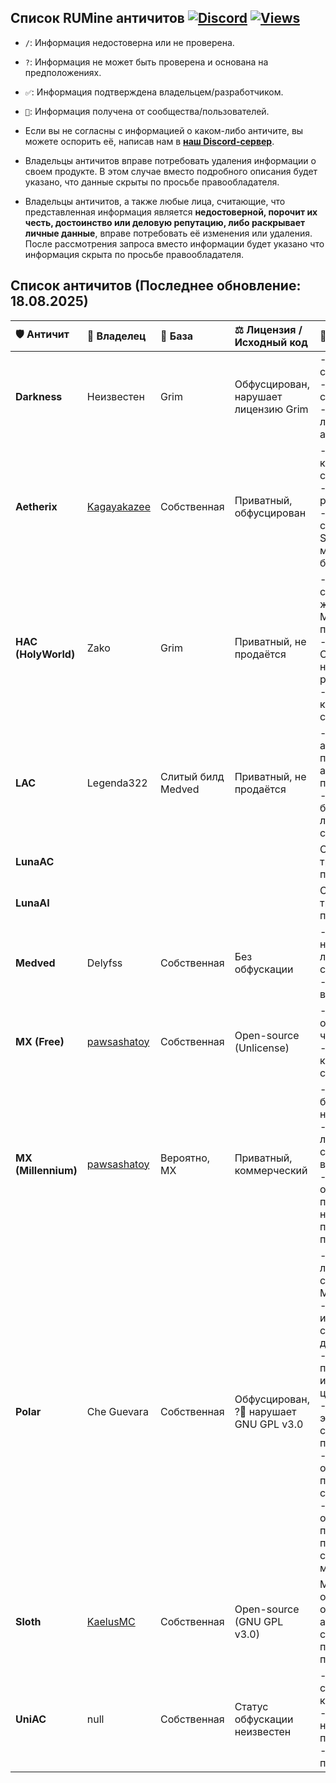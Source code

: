 ## Список RUMine античитов [![Discord](https://img.shields.io/discord/1297490292349468715?logo=discord&logoColor=white&label=Discord&color=7289DA)](https://dsc.gg/kaelus) [![Views](https://api.visitorbadge.io/api/visitors?path=https%3A%2F%2Fgithub.com%2FKaelusMC%2FRU-Anticheats%2FREADME.md&label=Views&countColor=%23555555&style=flat&labelStyle=none)](https://github.com/KaelusMC/RU-Anticheats/)

-   `/`: Информация недостоверна или не проверена.
-   `?`: Информация не может быть проверена и основана на предположениях.
-   `✅`: Информация подтверждена владельцем/разработчиком.
-   `💬`: Информация получена от сообщества/пользователей.

- Если вы не согласны с информацией о каком-либо античите, вы можете оспорить её, написав нам в **[наш Discord-сервер](https://dsc.gg/kaelus)**.
- Владельцы античитов вправе потребовать удаления информации о своем продукте. В этом случае вместо подробного описания будет указано, что данные скрыты по просьбе правообладателя.
- Владельцы античитов, а также любые лица, считающие, что представленная информация является **недостоверной, порочит их честь, достоинство или деловую репутацию, либо раскрывает личные данные**, вправе потребовать её изменения или удаления. После рассмотрения запроса вместо информации будет указано что информация скрыта по просьбе правообладателя.

## Список античитов (Последнее обновление: 18.08.2025)

| 🛡️ Античит | 👑 Владелец | 🧬 База | ⚖️ Лицензия / Исходный код              | 📝 Описание                                                                                                                                                                                                                                                                                                                                                                                                                            |
| :--- | :--- | :--- |:----------------------------------------|:---------------------------------------------------------------------------------------------------------------------------------------------------------------------------------------------------------------------------------------------------------------------------------------------------------------------------------------------------------------------------------------------------------------------------------------|
| **Darkness** | Неизвестен | Grim | Обфусцирован, нарушает лицензию Grim    | - Достаточно сильные проверки.<br>- Мало ложных срабатываний.<br>- ✅ Нарушает лицензию базового античита (Grim).                                                                                                                                                                                                                                                                                                                       |
| **Aetherix** | [Kagayakazee](https://discord.com/users/561181902254637056) | Собственная | Приватный, обфусцирован                 | - 💬 Имеет среднее количество ложных срабатываний.<br>- Нарушает различные лицензии.<br>- ✅ Используется старая архитектура Sloth, при этом сама модель является более слабой.                                                                                                                                                                                                                                                         |
| **HAC (HolyWorld)** | Zako | Grim | Приватный, не продаётся                 | - ? Ответвление старой версии Grim, жертвующее Movement проверками.<br>- Сомнительные Combat проверки, ? не основанные на ротации.<br>- Среднее количество ложных срабатываний.                                                                                                                                                                                                                                                        |
| **LAC** | Legenda322 | Слитый билд Medved | Приватный, не продаётся                 | - Использует архитектуру не подходящую под анализ последовательностей.<br>- Невероятно большое количество ложных срабатываний.                                                                                                                                                                                                                                                                                                         |
| **LunaAC** | | |                                         | Скрыто по требованию правообладателя.                                                                                                                                                                                                                                                                                                                                                                                                  |
| **LunaAI** | | |                                         | Скрыто по требованию правообладателя.                                                                                                                                                                                                                                                                                                                                                                                                  |
| **Medved** | Delyfss | Собственная | Без обфускации                          | - Хороший античит с низким количеством ложных срабатываний.<br>- Достаточно долгое время срабатывания.                                                                                                                                                                                                                                                                                                                                 |
| **MX (Free)** | [pawsashatoy](https://discord.com/users/612640464771743744) | Собственная | Open-source (Unlicense)                 | - 💬 Хорошо обнаруживает читеров.<br>- /✅ Имеет низкое количество ложных срабатываний.                                                                                                                                                                                                                                                                                                                                                 |
| **MX (Millennium)** | [pawsashatoy](https://discord.com/users/612640464771743744) | Вероятно, MX | Приватный, коммерческий                 | - ?💬 Проверки на базе собственной нейросети.<br>- /💬 Почти нет ложных срабатываний на высоком пороге.<br>- /💬 Хорошо обнаруживает популярные RU читы, но может быть слаб против менее популярных.                                                                                                                                                                                                                                   |
| **Polar** | Che Guevara | Собственная | Обфусцирован, ?💬 нарушает GNU GPL v3.0 | - /💬 Множество ложных срабатываний на Movement.<br>- ?💬 Упрощения для исправления ложных создают уязвимости для обхода античита.<br>- 💬 Плохая и дорогая поддержка, закрытая и противоречивая ценовая политика.<br>- ?💬 Модель эффективна только сразу после переобучения.<br>- /💬 Поддержка отказывается признавать ложные срабатывания.<br>- ?💬 Иногда из-за обфускации античит попадает в продакшен со сломанной математикой. |
| **Sloth** | [KaelusMC](https://dsc.gg/kaelus) | Собственная | Open-source (GNU GPL v3.0)              | Мы не можем объективно оценивать свой античит, вы можете самостоятельно приобрести и проверить его                                                                                                                                                                                                                                                                                                                                     |
| **UniAC** | null | Собственная | Статус обфускации неизвестен | - ?💬 Модель создаётся под каждую ротацию.<br>- Модель имеет непредсказуемое поведение.<br>- Разработка приостановлена.                                                                                                                                                                                                                                                                                                                |